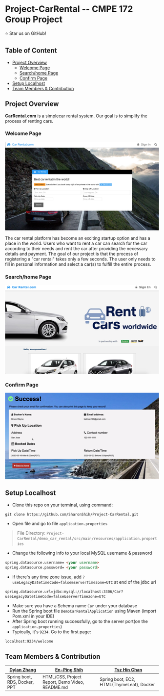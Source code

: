 # Project-CarRental -- CMPE 172 Group Project
:star: Star us on GitHub!

## Table of Content
- [Project Overview](#project-overview)
  - [Welcome Page](#WelcomePage)
  - [Search/home Page](#Search/homePage)
  - [Confirm Page](#ConfirmPage)
- [Setup Localhost](#setup-localhost)
- [Team Members & Contribution](#team-members--contribution)

## Project Overview
**CarRental.com** is a simplecar rental system. Our goal is to simplify the process of renting cars.

### Welcome Page
![](demo_car_rental/img/welcome-screen.png)

The car rental platform has become an exciting startup option and has a place in the world. Users who want to rent a car can search for the car according to their needs and rent the car after providing the necessary details and payment. The goal of our project is that the process of registering a "car rental" takes only a few seconds. The user only needs to fill in personal information and select a car(s) to fulfill the entire process.

### Search/home Page
![](demo_car_rental/img/search-screen.png)

### Confirm Page
![](demo_car_rental/img/confirm.png)


## Setup Localhost

- Clone this repo on your terminal, using command:
```terminal
git clone https://github.com/SharonShih/Project-CarRental.git
```
- Open file and go to file `application.properties`
> File Directory: `Project-CarRental/demo_car_rental/src/main/resources/application.properties`

- Change the following info to your local MySQL username & password
```html
spring.datasource.username= <your username>
spring.datasource.password= <your password>
```
- If there's any time zone issue, add `?useLegacyDatetimeCode=false&serverTimezone=UTC` at end of the jdbc url
```
spring.datasource.url=jdbc:mysql://localhost:3306/Car?useLegacyDatetimeCode=false&serverTimezone=UTC
```
- Make sure you have a Schema name `Car` under your database
- Run the Spring boot file `DemoCarRentalApplication` using Maven (import Pom.xml in your IDE)
- After Spring boot running successfully, go to the server port(on the `application.properties`)
- Typically, it's `9234`. Go to the first page:
```http
localhost:9234/welcome
```

## Team Members & Contribution
[Dylan Zhang](https://github.com/ddyy814) | [En-Ping Shih](https://github.com/SharonShih) | [Tsz Hin Chan](https://github.com/TszHin0)
------------|-------------|-----------
Spring boot, RDS, Docker, PPT | HTML/CSS, Project Report, Demo Video, README.md| Spring boot, EC2, HTML(ThymeLeaf), Docker

